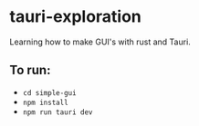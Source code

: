# tauri-exploration
Learning how to make GUI's with rust and Tauri.

## To run:
- `cd simple-gui`
- `npm install`
- `npm run tauri dev`